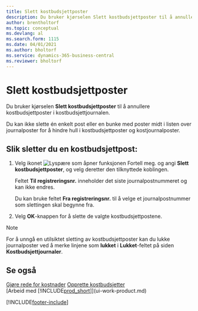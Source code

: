 ```yaml
---
title: Slett kostbudsjettposter
description: Du bruker kjørselen Slett kostbudsjettposter til å annullere kostbudsjettposter i kostbudsjettjournalen.
author: brentholtorf
ms.topic: conceptual
ms.devlang: al
ms.search.form: 1115
ms.date: 04/01/2021
ms.author: bholtorf
ms.service: dynamics-365-business-central
ms.reviewer: bholtorf
---
```

# <a name="delete-cost-budget-entries"></a>Slett kostbudsjettposter

Du bruker kjørselen **Slett kostbudsjettposter** til å annullere kostbudsjettposter i kostbudsjettjournalen.  

Du kan ikke slette én enkelt post eller en bunke med poster midt i listen over journalposter for å hindre hull i kostbudsjettposter og kostjournalposter.  

## <a name="to-delete-a-cost-budget-entry"></a>Slik sletter du en kostbudsjettpost:

1. Velg ikonet ![Lyspære som åpner funksjonen Fortell meg.](media/ui-search/search_small.png "Fortell hva du vil gjøre") og angi **Slett kostbudsjettposter**, og velg deretter den tilknyttede koblingen.  

    Feltet **Til registreringsnr.** inneholder det siste journalpostnummeret og kan ikke endres.  

    Du kan bruke feltet **Fra registreringsnr.** til å velge et journalpostnummer som slettingen skal begynne fra.  
2. Velg **OK**-knappen for å slette de valgte kostbudsjettpostene.  

> [!NOTE]  
> For å unngå en utilsiktet sletting av kostbudsjettposter kan du lukke journalposter ved å merke linjene som **lukket** i **Lukket**-feltet på siden **Kostbudsjettjournaler**.  

## <a name="see-also"></a>Se også

[Gjøre rede for kostnader](finance-manage-cost-accounting.md)
[Opprette kostbudsjetter](finance-create-cost-budgets.md)  
[Arbeid med [!INCLUDE[prod_short](includes/prod_short.md)]](ui-work-product.md)


[!INCLUDE[footer-include](includes/footer-banner.md)]
